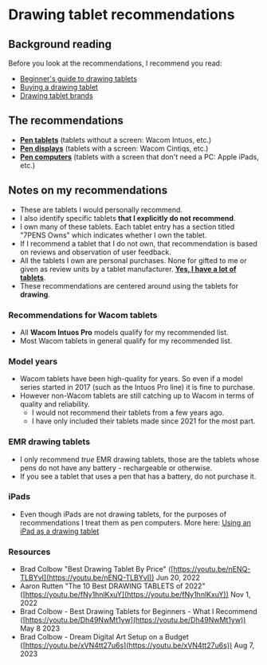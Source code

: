 # Drawing tablet recommendations

## Background reading

Before you look at the recommendations, I recommend you read:

* [Beginner's guide to drawing tablets](../../guides/beginners-guide.md)
* [Buying a drawing tablet](../)
* [Drawing tablet brands](../../drawing-tablet-brands/)&#x20;

## The recommendations

* [**Pen tablets**](pen-tablets.md) (tablets without a screen: Wacom Intuos, etc.)
* [**Pen displays**](pen-displays.md) (tablets with a screen: Wacom Cintiqs, etc.)
* [**Pen computers**](pen-computer-recommendations-by-price-range.md) (tablets with a screen that don't need a PC: Apple iPads, etc.)

## Notes on my recommendations

* These are tablets I would personally recommend.
* I also identify specific tablets **that I explicitly do not recommend**.&#x20;
* I own many of these tablets. Each tablet entry has a section titled "7PENS Owns" which indicates whether I own the tablet.
* If I recommend a tablet that I do not own, that recommendation is based on reviews and observation of user feedback.&#x20;
* All the tablets I own are personal purchases. None for gifted to me or given as review units by a tablet manufacturer. [**Yes, I have a lot of tablets**](../../about-thesevenpens/my-tablets.md).
* These recommendations are centered around using the tablets for **drawing**.



### Recommendations for Wacom tablets

* All **Wacom Intuos Pro** models qualify for my recommended list.
* Most Wacom tablets in general qualify for my recommended list.&#x20;

### Model years

* Wacom tablets have been high-quality for years. So even if a model series started in 2017 (such as the Intuos Pro line) it is fine to purchase.
* However non-Wacom tablets are still catching up to Wacom in terms of quality and reliability.&#x20;
  * I would not recommend their tablets from a few years ago.&#x20;
  * I have only included their tablets made since 2021 for the most part.

### EMR drawing tablets

* I only recommend _true_ EMR drawing tablets, those are the tablets whose pens do not have any battery - rechargeable or otherwise.
* If you see a tablet that uses a pen that has a battery, do not purchase it.

### iPads

* Even though iPads are not drawing tablets, for the purposes of recommendations I treat them as pen computers. More here: [Using an iPad as a drawing tablet](../using-an-ipad-as-a-drawing-tablet.md)&#x20;

### **Resources**

* Brad Colbow "Best Drawing Tablet By Price" ([https://youtu.be/nENQ-TLBYvI](https://youtu.be/nENQ-TLBYvI)) Jun 20, 2022
* Aaron Rutten "The 10 Best DRAWING TABLETS of 2022" ([https://youtu.be/fNy1hnlKxuY](https://youtu.be/fNy1hnlKxuY)) Nov 1, 2022
* Brad Colbow - Best Drawing Tablets for Beginners - What I Recommend  ([https://youtu.be/Dh49NwMt1yw](https://youtu.be/Dh49NwMt1yw)) May 8 2023
* Brad Colbow - Dream Digital Art Setup on a Budget ([https://youtu.be/xVN4tt27u6s](https://youtu.be/xVN4tt27u6s)) Aug 7, 2023

##

&#x20;&#x20;
